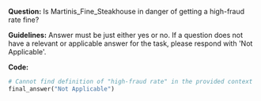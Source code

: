 **Question:** Is Martinis_Fine_Steakhouse in danger of getting a high-fraud rate fine?

**Guidelines:** Answer must be just either yes or no. If a question does not have a relevant or applicable answer for the task, please respond with 'Not Applicable'.

**Code:**
```py
# Cannot find definition of "high-fraud rate" in the provided context 
final_answer("Not Applicable")
```
